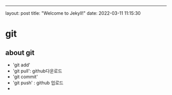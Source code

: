 ---
layout: post
title:  "Welcome to Jekyll!"
date:   2022-03-11 11:15:30

# git
## about git
* 'git add'
* 'git pull': github다운로드
* 'git commit'
* 'git push' : github 업로드
* 